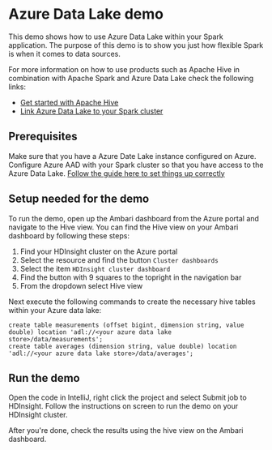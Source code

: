 # Azure Data Lake demo
This demo shows how to use Azure Data Lake within your Spark application.
The purpose of this demo is to show you just how flexible Spark is when it
comes to data sources.

For more information on how to use products such as Apache Hive in combination
with Apache Spark and Azure Data Lake check the following links:

 - [Get started with Apache Hive](https://cwiki.apache.org/confluence/display/Hive/GettingStarted)
 - [Link Azure Data Lake to your Spark cluster](https://azure.microsoft.com/en-us/documentation/articles/data-lake-store-hdinsight-hadoop-use-portal/)

## Prerequisites
Make sure that you have a Azure Date Lake instance configured on Azure.
Configure Azure AAD with your Spark cluster so that you have access to the
Azure Data Lake.
[Follow the guide here to set things up correctly](https://azure.microsoft.com/en-us/documentation/articles/data-lake-store-hdinsight-hadoop-use-portal/)

## Setup needed for the demo
To run the demo, open up the Ambari dashboard from the Azure portal and navigate to the Hive view.
You can find the Hive view on your Ambari dashboard by following these steps:

 1. Find your HDInsight cluster on the Azure portal
 2. Select the resource and find the button `Cluster dashboards`
 3. Select the item `HDInsight cluster dashboard`
 4. Find the button with 9 squares to the topright in the navigation bar
 5. From the dropdown select Hive view

Next execute the following commands to create the necessary hive tables
within your Azure data lake:

```
create table measurements (offset bigint, dimension string, value double) location 'adl://<your azure data lake store>/data/measurements';
create table averages (dimension string, value double) location 'adl://<your azure data lake store>/data/averages';
```

## Run the demo
Open the code in IntelliJ, right click the project and select
Submit job to HDInsight. Follow the instructions on screen to run the
demo on your HDInsight cluster.

After you're done, check the results using the hive view
on the Ambari dashboard.
